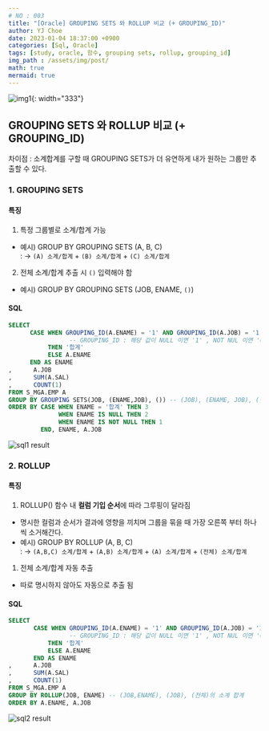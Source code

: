 ```yaml
---
# NO : 003
title: "[Oracle] GROUPING SETS 와 ROLLUP 비교 (+ GROUPING_ID)"
author: YJ Choe
date: 2023-01-04 18:37:00 +0900
categories: [Sql, Oracle]
tags: [study, oracle, 함수, grouping sets, rollup, grouping_id]
img_path : /assets/img/post/
math: true
mermaid: true
---
```


![img1](003_01.png){: width="333"}

## GROUPING SETS 와 ROLLUP 비교  (+ GROUPING_ID)

차이점 : 소계합계를 구할 때 GROUPING SETS가 더 유연하게 내가 원하는 그룹만 추출할 수 있다.

### 1. GROUPING SETS

#### 특징
1. 특정 그룹별로 소계/합계 가능
- 예시) GROUP BY GROUPING SETS (A, B, C)  
  : -> `(A) 소계/합계` + `(B) 소계/합계` + `(C) 소계/합계`  
  
2. 전체 소계/합계 추출 시 ``()`` 입력해야 함
- 예시) GROUP BY GROUPING SETS (JOB, ENAME, ``()``)  

#### SQL
```sql
SELECT 
      CASE WHEN GROUPING_ID(A.ENAME) = '1' AND GROUPING_ID(A.JOB) = '1' 
                 -- GROUPING_ID : 해당 값이 NULL 이면 '1' , NOT NUL 이면 '0' 반환
      	   THEN '합계'
      	   ELSE A.ENAME
      END AS ENAME
,      A.JOB
,      SUM(A.SAL)
,      COUNT(1)
FROM S_MGA.EMP A 
GROUP BY GROUPING SETS(JOB, (ENAME,JOB), ()) -- (JOB), (ENAME, JOB), (전체)의 소계/합계
ORDER BY CASE WHEN ENAME = '합계' THEN 3
              WHEN ENAME IS NULL THEN 2
              WHEN ENAME IS NOT NULL THEN 1
         END, ENAME, A.JOB
```
![sql1 result](003_02.png)

### 2. ROLLUP

#### 특징 
1. ROLLUP() 함수 내 **컬럼 기입 순서**에 따라 그루핑이 달라짐
- 명시한 컬럼과 순서가 결과에 영향을 끼치며 그룹을 묶을 때 가장 오른쪽 부터 하나씩 소거해간다.  
- 예시) GROUP BY ROLLUP (A, B, C)  
  : -> `(A,B,C) 소계/합계` + `(A,B) 소계/합계` + `(A) 소계/합계` + `(전체) 소계/합계`  

1. 전체 소계/합계 자동 추출
- 따로 명시하지 않아도 자동으로 추출 됨

#### SQL
```sql
SELECT 
       CASE WHEN GROUPING_ID(A.ENAME) = '1' AND GROUPING_ID(A.JOB) = '1'
                 -- GROUPING_ID : 해당 값이 NULL 이면 '1' , NOT NUL 이면 '0' 반환       
       	   THEN '합계'
       	   ELSE A.ENAME
       END AS ENAME
,      A.JOB
,      SUM(A.SAL)
,      COUNT(1)
FROM S_MGA.EMP A 
GROUP BY ROLLUP(JOB, ENAME) -- (JOB,ENAME), (JOB), (전체)의 소계 합계 
ORDER BY A.ENAME, A.JOB
```
![sql2 result](003_02.png)
    
